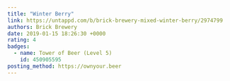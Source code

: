```yaml
---
title: "Winter Berry"
link: https://untappd.com/b/brick-brewery-mixed-winter-berry/2974799
authors: Brick Brewery
date: 2019-01-15 18:26:30 +0000
rating: 4
badges:
  - name: Tower of Beer (Level 5)
    id: 450905595
posting_method: https://ownyour.beer
---
```


